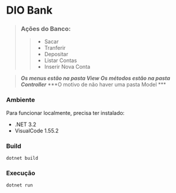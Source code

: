 # DIO Bank 

> ### Ações do Banco:
>
>> * Sacar
>> * Tranferir
>> * Depositar
>> * Listar Contas
>> * Inserir Nova Conta

> ***Os menus estão na pasta View***
> ***Os métodos estão na pasta Controller***
> ***O motivo de não haver uma pasta Model ***

### Ambiente

Para funcionar localmente, precisa ter instalado:
* .NET 3.2
* VisualCode 1.55.2

### Build

```
dotnet build
```

### Execução

```
dotnet run
```


